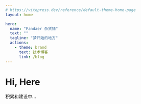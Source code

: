 ```yaml
---
# https://vitepress.dev/reference/default-theme-home-page
layout: home

hero:
  name: "Pandaer 杂货铺"
  text: ""
  tagline: "梦开始的地方"
  actions:
    - theme: brand
      text: 技术博客
      link: /blog
---
```


# Hi, Here
积累和建设中...